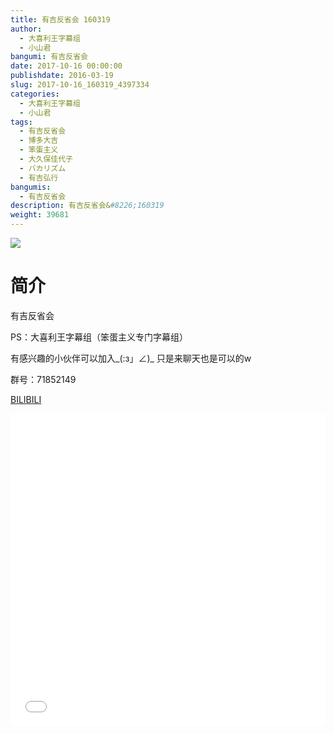 ```yaml
---
title: 有吉反省会 160319
author: 
  - 大喜利王字幕组
  - 小山君
bangumi: 有吉反省会
date: 2017-10-16 00:00:00
publishdate: 2016-03-19
slug: 2017-10-16_160319_4397334
categories: 
  - 大喜利王字幕组
  - 小山君
tags: 
  - 有吉反省会
  - 博多大吉
  - 笨蛋主义
  - 大久保佳代子
  - バカリズム
  - 有吉弘行
bangumis: 
  - 有吉反省会
description: 有吉反省会&#8226;160319
weight: 39681
---
```


![](https://i.imgur.com/UjFOE8I.jpg)

# 简介  
有吉反省会
PS：大喜利王字幕组（笨蛋主义专门字幕组） 
有感兴趣的小伙伴可以加入_(:з」∠)_  只是来聊天也是可以的w
群号：71852149

  [BILIBILI](https://www.bilibili.com/video/av4397334/)


  <iframe src="//www.bilibili.com/html/html5player.html?cid=7119238&aid=4397334" width="100%" height="500" frameborder="0" allowfullscreen="allowfullscreen"></iframe>
